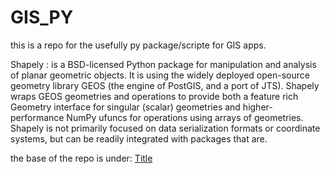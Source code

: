# GIS_PY
this is a repo for the usefully py package/scripte for GIS apps.

Shapely :
is a BSD-licensed Python package for manipulation and analysis of planar geometric objects. It is using the widely deployed open-source geometry library GEOS (the engine of PostGIS, and a port of JTS). Shapely wraps GEOS geometries and operations to provide both a feature rich Geometry interface for singular (scalar) geometries and higher-performance NumPy ufuncs for operations using arrays of geometries. Shapely is not primarily focused on data serialization formats or coordinate systems, but can be readily integrated with packages that are.

the base of the repo is under:
 [Title](https://github.com/shapely/shapely/pulse)

